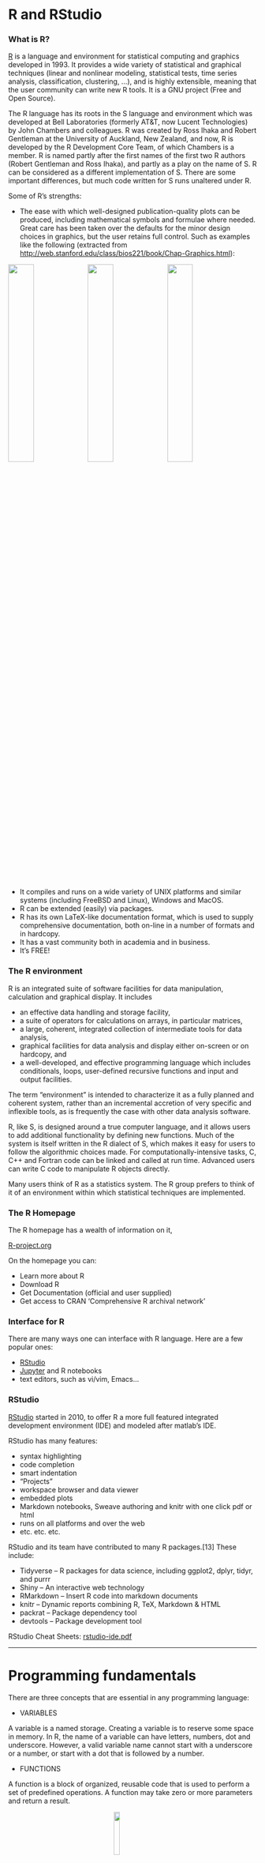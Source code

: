 <script>
function buildQuiz(myq, qc){
// variable to store the HTML output
  const output = [];
// for each question...
  myq.forEach(
    (currentQuestion, questionNumber) => {
// variable to store the list of possible answers
      const answers = [];
// and for each available answer...
      for(letter in currentQuestion.answers){
// ...add an HTML radio button
        answers.push(
          `<label>
            <input type="radio" name="question${questionNumber}" value="${letter}">
            ${letter} :
            ${currentQuestion.answers[letter]}
          </label><br/>`
        );
      }
// add this question and its answers to the output
      output.push(
        `<div class="question"> ${currentQuestion.question} </div>
        <div class="answers"> ${answers.join('')} </div><br/>`
      );
    }
  );
// finally combine our output list into one string of HTML and put it on the page
  qc.innerHTML = output.join('');
}
function showResults(myq, qc, rc){
// gather answer containers from our quiz
  const answerContainers = qc.querySelectorAll('.answers');
// keep track of user's answers
  let numCorrect = 0;
// for each question...
  myq.forEach( (currentQuestion, questionNumber) => {
// find selected answer
    const answerContainer = answerContainers[questionNumber];
    const selector = `input[name=question${questionNumber}]:checked`;
    const userAnswer = (answerContainer.querySelector(selector) || {}).value;
// if answer is correct
    if(userAnswer === currentQuestion.correctAnswer){
// add to the number of correct answers
      numCorrect++;
// color the answers green
      answerContainers[questionNumber].style.color = 'lightgreen';
    }
// if answer is wrong or blank
    else{
// color the answers red
      answerContainers[questionNumber].style.color = 'red';
    }
  });
// show number of correct answers out of total
  rc.innerHTML = `${numCorrect} out of ${myq.length}`;
}
</script>

# R and RStudio

### What is R?

[R](http://r-project.org/) is a language and environment for statistical
computing and graphics developed in 1993. It provides a wide variety of
statistical and graphical techniques (linear and nonlinear modeling,
statistical tests, time series analysis, classification, clustering, …),
and is highly extensible, meaning that the user community can write new
R tools. It is a GNU project (Free and Open Source).

The R language has its roots in the S language and environment which was
developed at Bell Laboratories (formerly AT&T, now Lucent Technologies)
by John Chambers and colleagues. R was created by Ross Ihaka and Robert
Gentleman at the University of Auckland, New Zealand, and now, R is
developed by the R Development Core Team, of which Chambers is a member.
R is named partly after the first names of the first two R authors
(Robert Gentleman and Ross Ihaka), and partly as a play on the name of
S. R can be considered as a different implementation of S. There are
some important differences, but much code written for S runs unaltered
under R.

Some of R’s strengths:

- The ease with which well-designed publication-quality plots can be
  produced, including mathematical symbols and formulae where needed.
  Great care has been taken over the defaults for the minor design
  choices in graphics, but the user retains full control. Such as
  examples like the following (extracted from
  <http://web.stanford.edu/class/bios221/book/Chap-Graphics.html>):

<img src="chap3-rgraphics-heatmap-1.png" width="32%" /><img src="chap3-rgraphics-darned1-1.png" width="32%" /><img src="chap3-rgraphics-twodsp4-1.png" width="32%" />

- It compiles and runs on a wide variety of UNIX platforms and similar
  systems (including FreeBSD and Linux), Windows and MacOS.
- R can be extended (easily) via packages.
- R has its own LaTeX-like documentation format, which is used to supply
  comprehensive documentation, both on-line in a number of formats and
  in hardcopy.
- It has a vast community both in academia and in business.
- It’s FREE!

### The R environment

R is an integrated suite of software facilities for data manipulation,
calculation and graphical display. It includes

- an effective data handling and storage facility,
- a suite of operators for calculations on arrays, in particular
  matrices,
- a large, coherent, integrated collection of intermediate tools for
  data analysis,
- graphical facilities for data analysis and display either on-screen or
  on hardcopy, and
- a well-developed, and effective programming language which includes
  conditionals, loops, user-defined recursive functions and input and
  output facilities.

The term “environment” is intended to characterize it as a fully planned
and coherent system, rather than an incremental accretion of very
specific and inflexible tools, as is frequently the case with other data
analysis software.

R, like S, is designed around a true computer language, and it allows
users to add additional functionality by defining new functions. Much of
the system is itself written in the R dialect of S, which makes it easy
for users to follow the algorithmic choices made. For
computationally-intensive tasks, C, C++ and Fortran code can be linked
and called at run time. Advanced users can write C code to manipulate R
objects directly.

Many users think of R as a statistics system. The R group prefers to
think of it of an environment within which statistical techniques are
implemented.

### The R Homepage

The R homepage has a wealth of information on it,

[R-project.org](http://r-project.org/)

On the homepage you can:

- Learn more about R
- Download R
- Get Documentation (official and user supplied)
- Get access to CRAN ‘Comprehensive R archival network’

### Interface for R

There are many ways one can interface with R language. Here are a few
popular ones:

- [RStudio](https://www.rstudio.com/)
- [Jupyter](https://jupyter.org/) and R notebooks
- text editors, such as vi/vim, Emacs…

### RStudio

[RStudio](https://www.rstudio.com/) started in 2010, to offer R a more
full featured integrated development environment (IDE) and modeled after
matlab’s IDE.

RStudio has many features:

- syntax highlighting
- code completion
- smart indentation
- “Projects”
- workspace browser and data viewer
- embedded plots
- Markdown notebooks, Sweave authoring and knitr with one click pdf or
  html
- runs on all platforms and over the web
- etc. etc. etc.

RStudio and its team have contributed to many R packages.\[13\] These
include:

- Tidyverse – R packages for data science, including ggplot2, dplyr,
  tidyr, and purrr
- Shiny – An interactive web technology
- RMarkdown – Insert R code into markdown documents
- knitr – Dynamic reports combining R, TeX, Markdown & HTML
- packrat – Package dependency tool
- devtools – Package development tool

RStudio Cheat Sheets:
[rstudio-ide.pdf](https://github.com/rstudio/cheatsheets/raw/master/rstudio-ide.pdf)

------------------------------------------------------------------------

# Programming fundamentals

There are three concepts that are essential in any programming language:

- VARIABLES

A variable is a named storage. Creating a variable is to reserve some
space in memory. In R, the name of a variable can have letters, numbers,
dot and underscore. However, a valid variable name cannot start with a
underscore or a number, or start with a dot that is followed by a
number.

- FUNCTIONS

A function is a block of organized, reusable code that is used to
perform a set of predefined operations. A function may take zero or more
parameters and return a result.

<img src="./func.png" width="15%" style="display: block; margin: auto;" />

The way to use a function in R is:

**function.name(parameter1=value1, …)**

In R, to get help information on a funciton, one may use the command:

**?function.name**

- OPERATIONS

<pre style="color: black; background-color: lightyellow;"><table class="table table-striped" style="width: auto !important; margin-left: auto; margin-right: auto;">
<caption>Assignment Operators in R</caption>
 <thead>
  <tr>
   <th style="text-align:center;"> Operator </th>
   <th style="text-align:center;"> Description </th>
  </tr>
 </thead>
<tbody>
  <tr>
   <td style="text-align:center;"> &lt;-, = </td>
   <td style="text-align:center;"> Assignment </td>
  </tr>
</tbody>
</table>
&#10;</pre>
<pre style="color: black; background-color: lightyellow;"><table class="table table-striped" style="width: auto !important; margin-left: auto; margin-right: auto;">
<caption>Arithmetic Operators in R</caption>
 <thead>
  <tr>
   <th style="text-align:center;"> Operator </th>
   <th style="text-align:center;"> Description </th>
  </tr>
 </thead>
<tbody>
  <tr>
   <td style="text-align:center;"> + </td>
   <td style="text-align:center;"> Addition </td>
  </tr>
  <tr>
   <td style="text-align:center;"> - </td>
   <td style="text-align:center;"> Subtraction </td>
  </tr>
  <tr>
   <td style="text-align:center;"> * </td>
   <td style="text-align:center;"> Multiplication </td>
  </tr>
  <tr>
   <td style="text-align:center;"> / </td>
   <td style="text-align:center;"> Division </td>
  </tr>
  <tr>
   <td style="text-align:center;"> ^ </td>
   <td style="text-align:center;"> Exponent </td>
  </tr>
  <tr>
   <td style="text-align:center;"> %% </td>
   <td style="text-align:center;"> Modulus </td>
  </tr>
  <tr>
   <td style="text-align:center;"> %/% </td>
   <td style="text-align:center;"> Integer Division </td>
  </tr>
</tbody>
</table>
&#10;</pre>
<pre style="color: black; background-color: lightyellow;"><table class="table table-striped" style="width: auto !important; margin-left: auto; margin-right: auto;">
<caption>Relational Operators in R</caption>
 <thead>
  <tr>
   <th style="text-align:center;"> Operator </th>
   <th style="text-align:center;"> Description </th>
  </tr>
 </thead>
<tbody>
  <tr>
   <td style="text-align:center;"> &lt; </td>
   <td style="text-align:center;"> Less than </td>
  </tr>
  <tr>
   <td style="text-align:center;"> &gt; </td>
   <td style="text-align:center;"> Greater than </td>
  </tr>
  <tr>
   <td style="text-align:center;"> &lt;= </td>
   <td style="text-align:center;"> Less than or equal to </td>
  </tr>
  <tr>
   <td style="text-align:center;"> &gt;= </td>
   <td style="text-align:center;"> Greater than or equal to </td>
  </tr>
  <tr>
   <td style="text-align:center;"> == </td>
   <td style="text-align:center;"> Equal to </td>
  </tr>
  <tr>
   <td style="text-align:center;"> != </td>
   <td style="text-align:center;"> Not equal to </td>
  </tr>
</tbody>
</table>
&#10;</pre>
<pre style="color: black; background-color: lightyellow;"><table class="table table-striped" style="width: auto !important; margin-left: auto; margin-right: auto;">
<caption>Logical Operators in R</caption>
 <thead>
  <tr>
   <th style="text-align:center;"> Operator </th>
   <th style="text-align:center;"> Description </th>
  </tr>
 </thead>
<tbody>
  <tr>
   <td style="text-align:center;"> ! </td>
   <td style="text-align:center;"> Logical NOT </td>
  </tr>
  <tr>
   <td style="text-align:center;"> &amp; </td>
   <td style="text-align:center;"> Element-wise logical AND </td>
  </tr>
  <tr>
   <td style="text-align:center;"> &amp;&amp; </td>
   <td style="text-align:center;"> Logical AND </td>
  </tr>
  <tr>
   <td style="text-align:center;"> \&amp;#124; </td>
   <td style="text-align:center;"> Element-wise logical OR </td>
  </tr>
  <tr>
   <td style="text-align:center;"> \&amp;#124;\&amp;#124; </td>
   <td style="text-align:center;"> Logical OR </td>
  </tr>
</tbody>
</table>
&#10;</pre>

------------------------------------------------------------------------

# Start an R session

**BEFORE YOU BEGIN, YOU NEED TO START AN R SESSION**

You can run this tutorial in an IDE (like Rstudio) on your laptop, or
you can run R on the command-line on tadpole by logging into tadpole in
a terminal and running the following commands:

> module load R
>
> R

**NOTE: Below, the text in the yellow boxes is code to input (by typing
it or copy/pasting) into your R session, the text in the white boxes is
the expected output.**

------------------------------------------------------------------------

# Topics covered in this introduction to R

1.  Basic data types in R
2.  Basic data structures in R
3.  Import and export data in R
4.  Functions in R
5.  Basic statistics in R
6.  Simple data visulization in R
7.  Install packages in R
8.  Save data in R session
9.  R markdown and R notebooks

------------------------------------------------------------------------

# Topic 1. Basic data types in R

#### There are 5 basic atomic classes: numeric (integer, complex), character, logical

Examples of numeric values.

``` r
# assign number 150 to variable a.
a <- 150
a
```

<pre style="color: black; background-color: lightyellow;">## [1] 150
</pre>

``` r
# assign a number in scientific format to variable b.
b <- 3e-2
b
```

<pre style="color: black; background-color: lightyellow;">## [1] 0.03
</pre>

Examples of character values.

``` r
# assign a string "BRCA1" to variable gene
gene <- "BRCA1"
gene
```

<pre style="color: black; background-color: lightyellow;">## [1] "BRCA1"
</pre>

``` r
# assign a string "Hello World" to variable hello
hello <- "Hello World"
hello
```

<pre style="color: black; background-color: lightyellow;">## [1] "Hello World"
</pre>

Examples of logical values.

``` r
# assign logical value "TRUE" to variable brca1_expressed
brca1_expressed <- TRUE
brca1_expressed
```

<pre style="color: black; background-color: lightyellow;">## [1] TRUE
</pre>

``` r
# assign logical value "FALSE" to variable her2_expressed
her2_expressed <- FALSE
her2_expressed
```

<pre style="color: black; background-color: lightyellow;">## [1] FALSE
</pre>

``` r
# assign logical value to a variable by logical operation
her2_expression_level <- 0
her2_expressed <- her2_expression_level > 0
her2_expressed
```

<pre style="color: black; background-color: lightyellow;">## [1] FALSE
</pre>

To find out the type of variable.

``` r
class(her2_expressed)
```

<pre style="color: black; background-color: lightyellow;">## [1] "logical"
</pre>

``` r
# To check whether the variable is a specific type
is.numeric(gene)
```

<pre style="color: black; background-color: lightyellow;">## [1] FALSE
</pre>

``` r
is.numeric(a)
```

<pre style="color: black; background-color: lightyellow;">## [1] TRUE
</pre>

``` r
is.character(gene)
```

<pre style="color: black; background-color: lightyellow;">## [1] TRUE
</pre>

In the case that one compares two different classes of data, the
coersion rule in R is logical -\> integer -\> numeric -\> complex -\>
character . The following is an example of converting a numeric variable
to character.

``` r
b
```

<pre style="color: black; background-color: lightyellow;">## [1] 0.03
</pre>

``` r
as.character(b)
```

<pre style="color: black; background-color: lightyellow;">## [1] "0.03"
</pre>

What happens when one converts a logical variable to numeric?

``` r
# recall her2_expressed
her2_expressed
```

<pre style="color: black; background-color: lightyellow;">## [1] FALSE
</pre>

``` r
# conversion
as.numeric(her2_expressed)
```

<pre style="color: black; background-color: lightyellow;">## [1] 0
</pre>

``` r
her2_expressed + 1
```

<pre style="color: black; background-color: lightyellow;">## [1] 1
</pre>

A logical *TRUE* is converted to integer 1 and a logical *FALSE* is
converted to integer 0.

## Quiz 1

<div id="quiz1" class="quiz">

</div>

<button id="submit1">
Submit Quiz
</button>

<div id="results1" class="output">

</div>

<script>
quizContainer1 = document.getElementById('quiz1');
resultsContainer1 = document.getElementById('results1');
submitButton1 = document.getElementById('submit1');
myQuestions1 = [
  {
    question: "Create a variable a and set it to 3, and a variable b set to 'gene'. What is a + b?",
    answers: {
      a: "a",
      b: "3",
      c: "Gives an error",
      d: "4"
    },
    correctAnswer: "c"
  },
  {
    question: "Create another variable c set to FALSE. What is a + c?",
    answers: {
      a: "Gives an error",
      b: "3",
      c: "a",
      d: "4"
    },
    correctAnswer: "b"
  },
  {
    question: "What is 1 + TRUE?",
    answers: {
      a: "2",
      b: "1",
      c: "TRUE",
      d: "FALSE"
    },
    correctAnswer: "a"
  }
];
buildQuiz(myQuestions1, quizContainer1);
submitButton1.addEventListener('click', function() {showResults(myQuestions1, quizContainer1, resultsContainer1);});
</script>

------------------------------------------------------------------------

# Topic 2. Basic data structures in R

<pre style="color: black; background-color: lightyellow;"><table class="table table-striped" style="font-size: 18px; width: auto !important; margin-left: auto; margin-right: auto;">
 <thead>
  <tr>
   <th style="text-align:left;">  </th>
   <th style="text-align:center;"> Homogeneous </th>
   <th style="text-align:center;"> Heterogeneous </th>
  </tr>
 </thead>
<tbody>
  <tr>
   <td style="text-align:left;"> 1d </td>
   <td style="text-align:center;"> Atomic vector </td>
   <td style="text-align:center;"> List </td>
  </tr>
  <tr>
   <td style="text-align:left;"> 2d </td>
   <td style="text-align:center;"> Matrix </td>
   <td style="text-align:center;"> Data frame </td>
  </tr>
  <tr>
   <td style="text-align:left;"> Nd </td>
   <td style="text-align:center;"> Array </td>
   <td style="text-align:center;">  </td>
  </tr>
</tbody>
</table>
&#10;</pre>

#### Atomic vectors: an atomic vector is a combination of multiple values(numeric, character or logical) in the same object. An atomic vector is created using the function c().

``` r
gene_names <- c("ESR1", "p53", "PI3K", "BRCA1", "EGFR")
gene_names
```

<pre style="color: black; background-color: lightyellow;">## [1] "ESR1"  "p53"   "PI3K"  "BRCA1" "EGFR"
</pre>

``` r
gene_expression <- c(0, 100, 50, 200, 80)
gene_expression
```

<pre style="color: black; background-color: lightyellow;">## [1]   0 100  50 200  80
</pre>

One can give names to the elements of an atomic vector.

``` r
# assign names to a vector by specifying them
names(gene_expression) <- c("ESR1", "p53", "PI3K", "BRCA1", "EGFR")
gene_expression
```

<pre style="color: black; background-color: lightyellow;">##  ESR1   p53  PI3K BRCA1  EGFR 
##     0   100    50   200    80
</pre>

``` r
# assign names to a vector using another vector
names(gene_expression) <- gene_names
gene_expression
```

<pre style="color: black; background-color: lightyellow;">##  ESR1   p53  PI3K BRCA1  EGFR 
##     0   100    50   200    80
</pre>

Or One may create a vector with named elements from scratch.

``` r
gene_expression <- c(ESR1=0, p53=100, PI3K=50, BRCA1=200, EGFR=80)
gene_expression
```

<pre style="color: black; background-color: lightyellow;">##  ESR1   p53  PI3K BRCA1  EGFR 
##     0   100    50   200    80
</pre>

To find out the length of a vector:

``` r
length(gene_expression)
```

<pre style="color: black; background-color: lightyellow;">## [1] 5
</pre>

NOTE: a vector can only hold elements of the same type. If there are a
mixture of data types, they will be coerced according to the coersion
rule mentioned earlier in this documentation.

#### Factors: a factor is a special vector. It stores categorical data, which are important in statistical modeling and can only take on a limited number of pre-defined values. The function factor() can be used to create a factor.

``` r
disease_stage <- factor(c("Stage1", "Stage2", "Stage2", "Stage3", "Stage1", "Stage4"))
disease_stage
```

<pre style="color: black; background-color: lightyellow;">## [1] Stage1 Stage2 Stage2 Stage3 Stage1 Stage4
## Levels: Stage1 Stage2 Stage3 Stage4
</pre>

In R, categories of the data are stored as factor levels. The function
levels() can be used to access the factor levels.

``` r
levels(disease_stage)
```

<pre style="color: black; background-color: lightyellow;">## [1] "Stage1" "Stage2" "Stage3" "Stage4"
</pre>

A function to compactly display the internal structure of an R object is
str(). Please use str() to display the internal structure of the object
we just created *disease_stage*. It shows that *disease_stage* is a
factor with four levels: “Stage1”, “Stage2”, “Stage3”, etc… The integer
numbers after the colon shows that these levels are encoded under the
hood by integer values: the first level is 1, the second level is 2, and
so on. Basically, when *factor* function is called, R first scan through
the vector to determine how many different categories there are, then it
converts the character vector to a vector of integer values, with each
integer value labeled with a category.

``` r
str(disease_stage)
```

<pre style="color: black; background-color: lightyellow;">##  Factor w/ 4 levels "Stage1","Stage2",..: 1 2 2 3 1 4
</pre>

By default, R infers the factor levels by ordering the unique elements
in a factor alphanumerically. One may specifically define the factor
levels at the creation of the factor.

``` r
disease_stage <- factor(c("Stage1", "Stage2", "Stage2", "Stage3", "Stage1", "Stage4"), levels=c("Stage2", "Stage1", "Stage3", "Stage4"))
# The encoding for levels are different from above.
str(disease_stage)
```

<pre style="color: black; background-color: lightyellow;">##  Factor w/ 4 levels "Stage2","Stage1",..: 2 1 1 3 2 4
</pre>

If you want to know the number of individuals at each levels, there are
two functions: *summary* and *table*.

``` r
summary(disease_stage)
```

<pre style="color: black; background-color: lightyellow;">## Stage2 Stage1 Stage3 Stage4 
##      2      2      1      1
</pre>

``` r
table(disease_stage)
```

<pre style="color: black; background-color: lightyellow;">## disease_stage
## Stage2 Stage1 Stage3 Stage4 
##      2      2      1      1
</pre>

## Quiz 2

<div id="quiz2" class="quiz">

</div>

<button id="submit2">
Submit Quiz
</button>

<div id="results2" class="output">

</div>

<script>
quizContainer2 = document.getElementById('quiz2');
resultsContainer2 = document.getElementById('results2');
submitButton2 = document.getElementById('submit2');
myQuestions2 = [
  {
    question: "Create a new factor with levels specified. What happens when the factor contains elements that are not included in the levels?",
    answers: {
      a: "A new level will be added to the factor",
      b: "A new element will be added to the factor that is an NA",
      c: "Nothing happens",
      d: "Gives a warning"
    },
    correctAnswer: "b"
  },
  {
    question: "You can type a '?' and then a function name to get help for that function. What does the 'relevel' function do?",
    answers: {
      a: "Sorts the factors",
      b: "Overwrites the factor levels",
      c: "Adds a new level to the factors",
      d: "Reorders the levels"
    },
    correctAnswer: "d"
  },
  {
    question: "What would the levels be for the following vector as a factor:c('a','C','d','b',1,'!')",
    answers: {
      a: "a b C d 1 !",
      b: "! 1 a b d C",
      c: "1 a b C d !",
      d: "! 1 a b C d"
    },
    correctAnswer: "d"
  }
];
buildQuiz(myQuestions2, quizContainer2);
submitButton2.addEventListener('click', function() {showResults(myQuestions2, quizContainer2, resultsContainer2);});
</script>

------------------------------------------------------------------------

#### Matrices: A matrix is like an Excel sheet containing multiple rows and columns. It is used to combine vectors of the same type.

``` r
col1 <- c(1,3,8,9)
col2 <- c(2,18,27,10)
col3 <- c(8,37,267,19)

my_matrix <- cbind(col1, col2, col3)
my_matrix
```

<pre style="color: black; background-color: lightyellow;">##      col1 col2 col3
## [1,]    1    2    8
## [2,]    3   18   37
## [3,]    8   27  267
## [4,]    9   10   19
</pre>

One other way to create a matrix is to use *matrix()* function.

``` r
nums <- c(col1, col2, col3)
nums
```

<pre style="color: black; background-color: lightyellow;">##  [1]   1   3   8   9   2  18  27  10   8  37 267  19
</pre>

``` r
matrix(nums, ncol=2)
```

<pre style="color: black; background-color: lightyellow;">##      [,1] [,2]
## [1,]    1   27
## [2,]    3   10
## [3,]    8    8
## [4,]    9   37
## [5,]    2  267
## [6,]   18   19
</pre>

``` r
rownames(my_matrix) <- c("row1", "row2", "row3", "row4")
my_matrix
```

<pre style="color: black; background-color: lightyellow;">##      col1 col2 col3
## row1    1    2    8
## row2    3   18   37
## row3    8   27  267
## row4    9   10   19
</pre>

``` r
t(my_matrix) # transposing the matrix
```

<pre style="color: black; background-color: lightyellow;">##      row1 row2 row3 row4
## col1    1    3    8    9
## col2    2   18   27   10
## col3    8   37  267   19
</pre>

To find out the dimension of a matrix:

``` r
ncol(my_matrix)
```

<pre style="color: black; background-color: lightyellow;">## [1] 3
</pre>

``` r
nrow(my_matrix)
```

<pre style="color: black; background-color: lightyellow;">## [1] 4
</pre>

``` r
dim(my_matrix)
```

<pre style="color: black; background-color: lightyellow;">## [1] 4 3
</pre>

Calculations with numeric matrices.

``` r
my_matrix * 3
```

<pre style="color: black; background-color: lightyellow;">##      col1 col2 col3
## row1    3    6   24
## row2    9   54  111
## row3   24   81  801
## row4   27   30   57
</pre>

``` r
log10(my_matrix)
```

<pre style="color: black; background-color: lightyellow;">##           col1     col2     col3
## row1 0.0000000 0.301030 0.903090
## row2 0.4771213 1.255273 1.568202
## row3 0.9030900 1.431364 2.426511
## row4 0.9542425 1.000000 1.278754
</pre>

Total of each row.

``` r
rowSums(my_matrix)
```

<pre style="color: black; background-color: lightyellow;">## row1 row2 row3 row4 
##   11   58  302   38
</pre>

Total of each column.

``` r
colSums(my_matrix)
```

<pre style="color: black; background-color: lightyellow;">## col1 col2 col3 
##   21   57  331
</pre>

There is a data structure *Array* in R, that holds multi-dimensional (d
\> 2) data and is a generalized version of a matrix. *Matrix* is used
much more commonly than *Array*, therefore we are not going to talk
about *Array* here.

#### Data frames: a data frame is like a matrix but can have columns with different types (numeric, character, logical).

A data frame can be created using the function data.frame().

``` r
# creating a data frame using pre-defined vectors
patients_name=c("Patient1", "Patient2", "Patient3", "Patient4", "Patient5", "Patient6")
Family_history=c("Y", "N", "Y", "N", "Y", "Y")
patients_age=c(31, 40, 39, 50, 45, 65)
meta.data <- data.frame(patients_name=patients_name, disease_stage=disease_stage, Family_history=Family_history, patients_age=patients_age)
meta.data
```

<pre style="color: black; background-color: lightyellow;">##   patients_name disease_stage Family_history patients_age
## 1      Patient1        Stage1              Y           31
## 2      Patient2        Stage2              N           40
## 3      Patient3        Stage2              Y           39
## 4      Patient4        Stage3              N           50
## 5      Patient5        Stage1              Y           45
## 6      Patient6        Stage4              Y           65
</pre>

To check whether a data is a data frame, use the function
is.data.frame().

``` r
is.data.frame(meta.data)
```

<pre style="color: black; background-color: lightyellow;">## [1] TRUE
</pre>

``` r
is.data.frame(my_matrix)
```

<pre style="color: black; background-color: lightyellow;">## [1] FALSE
</pre>

One can convert a matrix object to a data frame using the function
as.data.frame().

``` r
class(my_matrix)
```

<pre style="color: black; background-color: lightyellow;">## [1] "matrix" "array"
</pre>

``` r
my_data <- as.data.frame(my_matrix)
class(my_data)
```

<pre style="color: black; background-color: lightyellow;">## [1] "data.frame"
</pre>

A data frame can be transposed in the similar way as a matrix. However,
the result of transposing a data frame might not be a data frame
anymore.

``` r
my_data
```

<pre style="color: black; background-color: lightyellow;">##      col1 col2 col3
## row1    1    2    8
## row2    3   18   37
## row3    8   27  267
## row4    9   10   19
</pre>

``` r
t(my_data)
```

<pre style="color: black; background-color: lightyellow;">##      row1 row2 row3 row4
## col1    1    3    8    9
## col2    2   18   27   10
## col3    8   37  267   19
</pre>

A data frame can be extended.

``` r
# add a column that has the information on harmful mutations in BRCA1/BRCA2 genes for each patient.
meta.data
```

<pre style="color: black; background-color: lightyellow;">##   patients_name disease_stage Family_history patients_age
## 1      Patient1        Stage1              Y           31
## 2      Patient2        Stage2              N           40
## 3      Patient3        Stage2              Y           39
## 4      Patient4        Stage3              N           50
## 5      Patient5        Stage1              Y           45
## 6      Patient6        Stage4              Y           65
</pre>

``` r
meta.data$BRCA <- c("YES", "NO", "YES", "YES", "YES", "NO")
meta.data
```

<pre style="color: black; background-color: lightyellow;">##   patients_name disease_stage Family_history patients_age BRCA
## 1      Patient1        Stage1              Y           31  YES
## 2      Patient2        Stage2              N           40   NO
## 3      Patient3        Stage2              Y           39  YES
## 4      Patient4        Stage3              N           50  YES
## 5      Patient5        Stage1              Y           45  YES
## 6      Patient6        Stage4              Y           65   NO
</pre>

A data frame can also be extended using the functions cbind() and
rbind(), for adding columns and rows respectively. When using cbind(),
the number of values in the new column must match the number of rows in
the data frame. When using rbind(), the two data frames must have the
same variables/columns.

``` r
# add a column that has the information on the racial information for each patient.
cbind(meta.data, Race=c("AJ", "AS", "AA", "NE", "NE", "AS"))
```

<pre style="color: black; background-color: lightyellow;">##   patients_name disease_stage Family_history patients_age BRCA Race
## 1      Patient1        Stage1              Y           31  YES   AJ
## 2      Patient2        Stage2              N           40   NO   AS
## 3      Patient3        Stage2              Y           39  YES   AA
## 4      Patient4        Stage3              N           50  YES   NE
## 5      Patient5        Stage1              Y           45  YES   NE
## 6      Patient6        Stage4              Y           65   NO   AS
</pre>

``` r
# rbind can be used to add more rows to a data frame.
rbind(meta.data, data.frame(patients_name="Patient7", disease_stage="Stage4", Family_history="Y", patients_age=48, BRCA="YES"))
```

<pre style="color: black; background-color: lightyellow;">##   patients_name disease_stage Family_history patients_age BRCA
## 1      Patient1        Stage1              Y           31  YES
## 2      Patient2        Stage2              N           40   NO
## 3      Patient3        Stage2              Y           39  YES
## 4      Patient4        Stage3              N           50  YES
## 5      Patient5        Stage1              Y           45  YES
## 6      Patient6        Stage4              Y           65   NO
## 7      Patient7        Stage4              Y           48  YES
</pre>

One may use the function *merge* to merge two data frames horizontally,
based on one or more common key variables.

``` r
expression.data <- data.frame(patients_name=c("Patient3", "Patient4", "Patient5", "Patient1", "Patient2", "Patient6"), EGFR=c(10, 472, 103784, 1782, 187, 18289), TP53=c(16493, 72, 8193, 1849, 173894, 1482))
expression.data
```

<pre style="color: black; background-color: lightyellow;">##   patients_name   EGFR   TP53
## 1      Patient3     10  16493
## 2      Patient4    472     72
## 3      Patient5 103784   8193
## 4      Patient1   1782   1849
## 5      Patient2    187 173894
## 6      Patient6  18289   1482
</pre>

``` r
md2 <- merge(meta.data, expression.data, by="patients_name")
md2
```

<pre style="color: black; background-color: lightyellow;">##   patients_name disease_stage Family_history patients_age BRCA   EGFR   TP53
## 1      Patient1        Stage1              Y           31  YES   1782   1849
## 2      Patient2        Stage2              N           40   NO    187 173894
## 3      Patient3        Stage2              Y           39  YES     10  16493
## 4      Patient4        Stage3              N           50  YES    472     72
## 5      Patient5        Stage1              Y           45  YES 103784   8193
## 6      Patient6        Stage4              Y           65   NO  18289   1482
</pre>

Save your workspace to a file so we can load it for day 2:

``` r
save.image("day1.RData")
```

## Quiz 3

<div id="quiz3" class="quiz">

</div>

<button id="submit3">
Submit Quiz
</button>

<div id="results3" class="output">

</div>

<script>
quizContainer3 = document.getElementById('quiz3');
resultsContainer3 = document.getElementById('results3');
submitButton3 = document.getElementById('submit3');
myQuestions3 = [
  {
    question: "Find a function to add up the EGFR column in md2. What is the total?",
    answers: {
      a: "124524",
      b: "124526",
      c: "124528",
      d: "124530"
    },
    correctAnswer: "a"
  },
  {
    question: "Multiply my_matrix by itself, sum each column, and then use the 'mean' function to find the mean:",
    answers: {
      a: "24799.33",
      b: "24797.33",
      c: "24798.33",
      d: "24796.33"
    },
    correctAnswer: "c"
  }
];
buildQuiz(myQuestions3, quizContainer3);
submitButton3.addEventListener('click', function() {showResults(myQuestions3, quizContainer3, resultsContainer3);});
</script>

## HOMEWORK

Using the **mtcars** built-in dataset (Type “mtcars” to see it), add a
row that has the averages of each column and name it “Averages”. Now,
add a column to mtcars called “hp.gt.100” that is TRUE or FALSE
depending on whether the horsepower (hp) for that car is greater than
100 or not.
